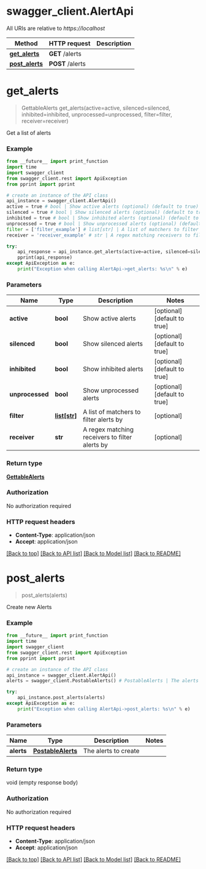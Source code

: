 # swagger_client.AlertApi

All URIs are relative to *https://localhost*

Method | HTTP request | Description
------------- | ------------- | -------------
[**get_alerts**](AlertApi.md#get_alerts) | **GET** /alerts | 
[**post_alerts**](AlertApi.md#post_alerts) | **POST** /alerts | 


# **get_alerts**
> GettableAlerts get_alerts(active=active, silenced=silenced, inhibited=inhibited, unprocessed=unprocessed, filter=filter, receiver=receiver)



Get a list of alerts

### Example
```python
from __future__ import print_function
import time
import swagger_client
from swagger_client.rest import ApiException
from pprint import pprint

# create an instance of the API class
api_instance = swagger_client.AlertApi()
active = true # bool | Show active alerts (optional) (default to true)
silenced = true # bool | Show silenced alerts (optional) (default to true)
inhibited = true # bool | Show inhibited alerts (optional) (default to true)
unprocessed = true # bool | Show unprocessed alerts (optional) (default to true)
filter = ['filter_example'] # list[str] | A list of matchers to filter alerts by (optional)
receiver = 'receiver_example' # str | A regex matching receivers to filter alerts by (optional)

try:
    api_response = api_instance.get_alerts(active=active, silenced=silenced, inhibited=inhibited, unprocessed=unprocessed, filter=filter, receiver=receiver)
    pprint(api_response)
except ApiException as e:
    print("Exception when calling AlertApi->get_alerts: %s\n" % e)
```

### Parameters

Name | Type | Description  | Notes
------------- | ------------- | ------------- | -------------
 **active** | **bool**| Show active alerts | [optional] [default to true]
 **silenced** | **bool**| Show silenced alerts | [optional] [default to true]
 **inhibited** | **bool**| Show inhibited alerts | [optional] [default to true]
 **unprocessed** | **bool**| Show unprocessed alerts | [optional] [default to true]
 **filter** | [**list[str]**](str.md)| A list of matchers to filter alerts by | [optional] 
 **receiver** | **str**| A regex matching receivers to filter alerts by | [optional] 

### Return type

[**GettableAlerts**](GettableAlerts.md)

### Authorization

No authorization required

### HTTP request headers

 - **Content-Type**: application/json
 - **Accept**: application/json

[[Back to top]](#) [[Back to API list]](../README.md#documentation-for-api-endpoints) [[Back to Model list]](../README.md#documentation-for-models) [[Back to README]](../README.md)

# **post_alerts**
> post_alerts(alerts)



Create new Alerts

### Example
```python
from __future__ import print_function
import time
import swagger_client
from swagger_client.rest import ApiException
from pprint import pprint

# create an instance of the API class
api_instance = swagger_client.AlertApi()
alerts = swagger_client.PostableAlerts() # PostableAlerts | The alerts to create

try:
    api_instance.post_alerts(alerts)
except ApiException as e:
    print("Exception when calling AlertApi->post_alerts: %s\n" % e)
```

### Parameters

Name | Type | Description  | Notes
------------- | ------------- | ------------- | -------------
 **alerts** | [**PostableAlerts**](PostableAlerts.md)| The alerts to create | 

### Return type

void (empty response body)

### Authorization

No authorization required

### HTTP request headers

 - **Content-Type**: application/json
 - **Accept**: application/json

[[Back to top]](#) [[Back to API list]](../README.md#documentation-for-api-endpoints) [[Back to Model list]](../README.md#documentation-for-models) [[Back to README]](../README.md)

